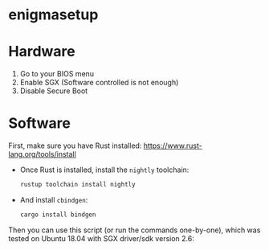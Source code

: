 # enigmasetup

# Hardware

1. Go to your BIOS menu
2. Enable SGX (Software controlled is not enough)
3. Disable Secure Boot

# Software

First, make sure you have Rust installed: https://www.rust-lang.org/tools/install

- Once Rust is installed, install the `nightly` toolchain:

   ```bash
   rustup toolchain install nightly
   ```

- And install `cbindgen`:

    ```bash
    cargo install bindgen
    ```

Then you can use this script (or run the commands one-by-one), which was tested on Ubuntu 18.04 with SGX driver/sdk version 2.6:


